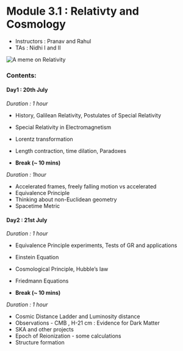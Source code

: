 # Module 3.1 : Relativty and Cosmology

 - Instructors : Pranav and Rahul
 - TAs : Nidhi I and II

![A meme on Relativity](https://www.explainxkcd.com/wiki/images/2/21/relativity.png)

 ### Contents:

#### Day1 : 20th July
 *Duration : 1 hour*
 
 * History, Galilean Relativity, Postulates of Special Relativity
 * Special Relativity in Electromagnetism
 * Lorentz transformation
 * Length contraction, time dilation, Paradoxes

 * **Break (~ 10 mins)**

*Duration : 1hour*

 * Accelerated frames, freely falling motion vs accelerated 
 * Equivalence Principle
 * Thinking about non-Euclidean geometry
 * Spacetime Metric

 
#### Day2 : 21st July
*Duration : 1 hour*

 * Equivalence Principle experiments, Tests of GR and applications
 * Einstein Equation
 * Cosmological Principle, Hubble’s law
 * Friedmann Equations

* **Break (~ 10 mins)**

*Duration : 1 hour*

* Cosmic Distance Ladder and Luminosity distance
* Observations - CMB , H-21 cm : Evidence for Dark Matter
* SKA and other projects
* Epoch of Reionization - some calculations
* Structure formation 
